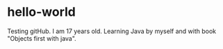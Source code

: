 # hello-world
Testing gitHub.
I am 17 years old.
Learning Java by myself and with book "Objects first with java". 

